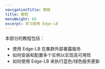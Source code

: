 ```yaml
---
navigationTitle: 教程
title: 教程
menuWeight: 60
excerpt: 学习使用 Edge-LB
---
```


本部分的教程包括：
- 使用 Edge-LB 在集群外部暴露服务
- 如何安装和配置多个实例以实现高可用性
- 如何使用 Edge-LB 来执行蓝色/绿色服务更新
